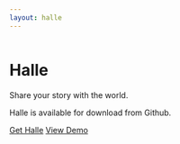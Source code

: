 ```yaml
---
layout: halle
---
```

<div class="halle-intro">
	<div class="halle-intro-image">
		<img src="">
	</div>
	<div class="halle-intro-text">
		<h1>Halle</h1>
		<p>Share your story with the world.</p>
	</div>
</div>

<div class="halle-features">
	<!-- What is Halle for? What is its purpose? Who would want to use it? -->
</div>

<div class="halle-get">
	<p>Halle is available for download from Github.</p>
	<a class="download-link" href="https://github.com/samhermes/halle">Get Halle</a>
	<a class="demo-link" href="http://samhermes.co/halle-demo">View Demo</a>
</div>

<!-- Link to Halle documentation -->